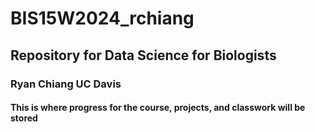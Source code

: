 # BIS15W2024_rchiang
## Repository for Data Science for Biologists 
### Ryan Chiang UC Davis
#### This is where progress for the course, projects, and classwork will be stored